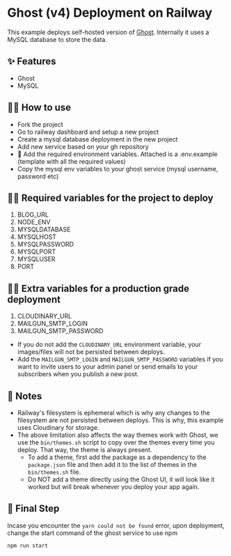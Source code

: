 # Ghost (v4) Deployment on Railway

This example deploys self-hosted version of [Ghost](https://ghost.org/). Internally it uses a MySQL database to store the data.

## ✨ Features

- Ghost
- MySQL

## 💁‍♀️ How to use

- Fork the project
- Go to railway dashboard and setup a new project
- Create a mysql database deployment in the new project
- Add new service based on your gh repository
- 🚨 Add the required environment variables. Attached is a .env.example (template with all the required values)
- Copy the mysql env variables to your ghost service (mysql username, password etc)

## 💁‍♀️ Required variables for the project to deploy

1. BLOG_URL
2. NODE_ENV
3. MYSQLDATABASE
4. MYSQLHOST
5. MYSQLPASSWORD
6. MYSQLPORT
7. MYSQLUSER
8. PORT

## 💁‍♀️ Extra variables for a production grade deployment

1. CLOUDINARY_URL
2. MAILGUN_SMTP_LOGIN
3. MAILGUN_SMTP_PASSWORD

- If you do not add the `CLOUDINARY_URL` environment variable, your images/files will not be persisted between deploys.
- Add the `MAILGUN_SMTP_LOGIN` and `MAILGUN_SMTP_PASSWORD` variables if you want to invite users to your admin panel or send emails to your subscribers when you publish a new post.

## 📝 Notes

- Railway's filesystem is ephemeral which is why any changes to the filesystem are not persisted between deploys. This is why, this example uses Cloudinary for storage.
- The above limitation also affects the way themes work with Ghost, we use the `bin/themes.sh` script to copy over the themes every time you deploy. That way, the theme is always present.
  - To add a theme, first add the package as a dependency to the `package.json` file and then add it to the list of themes in the `bin/themes.sh` file.
  - Do NOT add a theme directly using the Ghost UI, it will look like it worked but will break whenever you deploy your app again.

## 📝 Final Step

Incase you encounter the `yarn could not be found` error, upon deployment, change the start command of the ghost service to use npm

```bash
npm run start
```
